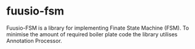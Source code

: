 # fuusio-fsm
Fuusio-FSM is a library for implementing Finate State Machine (FSM). To minimise the amount of required boiler plate code the library utilises Annotation Processor.

